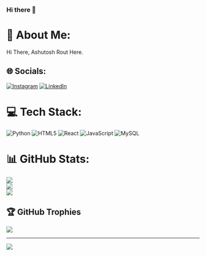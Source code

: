 ### Hi there 👋

# 💫 About Me:
Hi There, Ashutosh Rout Here.


## 🌐 Socials:
[![Instagram](https://img.shields.io/badge/Instagram-%23E4405F.svg?logo=Instagram&logoColor=white)](https://instagram.com/_ashutosh_rout_) [![LinkedIn](https://img.shields.io/badge/LinkedIn-%230077B5.svg?logo=linkedin&logoColor=white)](https://linkedin.com/in/www.linkedin.com/in/ashutosh-rout14) 

# 💻 Tech Stack:
![Python](https://img.shields.io/badge/python-3670A0?style=for-the-badge&logo=python&logoColor=ffdd54) ![HTML5](https://img.shields.io/badge/html5-%23E34F26.svg?style=for-the-badge&logo=html5&logoColor=white) ![React](https://img.shields.io/badge/react-%2320232a.svg?style=for-the-badge&logo=react&logoColor=%2361DAFB) ![JavaScript](https://img.shields.io/badge/javascript-%23323330.svg?style=for-the-badge&logo=javascript&logoColor=%23F7DF1E) ![MySQL](https://img.shields.io/badge/mysql-%2300000f.svg?style=for-the-badge&logo=mysql&logoColor=white)
# 📊 GitHub Stats:
![](https://github-readme-stats.vercel.app/api?username=AshutoshRout2000&theme=dark&hide_border=false&include_all_commits=false&count_private=false)<br/>
![](https://github-readme-streak-stats.herokuapp.com/?user=AshutoshRout2000&theme=dark&hide_border=false)<br/>
![](https://github-readme-stats.vercel.app/api/top-langs/?username=AshutoshRout2000&theme=dark&hide_border=false&include_all_commits=false&count_private=false&layout=compact)

## 🏆 GitHub Trophies
![](https://github-profile-trophy.vercel.app/?username=AshutoshRout2000&theme=radical&no-frame=true&no-bg=true&margin-w=4)

---
[![](https://visitcount.itsvg.in/api?id=AshutoshRout2000&icon=0&color=0)](https://visitcount.itsvg.in)

<!-- Proudly created with GPRM ( https://gprm.itsvg.in ) -->

<!--
**AshutoshRout2000/AshutoshRout2000** is a ✨ _special_ ✨ repository because its `README.md` (this file) appears on your GitHub profile.

